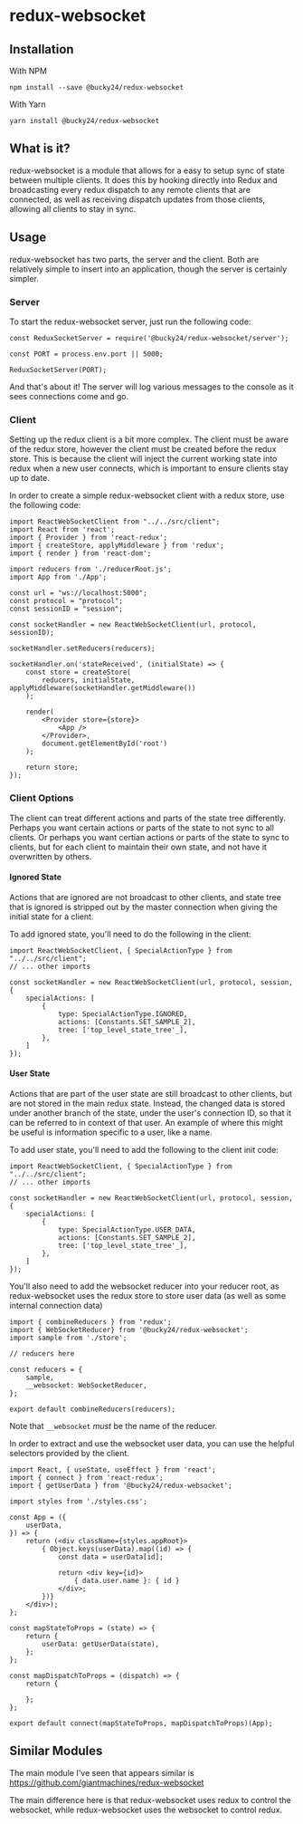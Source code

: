 # redux-websocket

## Installation

With NPM

    npm install --save @bucky24/redux-websocket

With Yarn

    yarn install @bucky24/redux-websocket


## What is it?

redux-websocket is a module that allows for a easy to setup sync of state between multiple clients. It does this by hooking directly into Redux and broadcasting every redux dispatch to any remote clients that are connected, as well as receiving dispatch updates from those clients, allowing all clients to stay in sync.

## Usage

redux-websocket has two parts, the server and the client. Both are relatively simple to insert into an application, though the server is certainly simpler.

### Server

To start the redux-websocket server, just run the following code:

```
const ReduxSocketServer = require('@bucky24/redux-websocket/server');

const PORT = process.env.port || 5000;

ReduxSocketServer(PORT);
```

And that's about it! The server will log various messages to the console as it sees connections come and go.

### Client

Setting up the redux client is a bit more complex. The client must be aware of the redux store, however the client must be created before the redux store. This is because the client will inject the current working state into redux when a new user connects, which is important to ensure clients stay up to date.

In order to create a simple redux-websocket client with a redux store, use the following code:

```
import ReactWebSocketClient from "../../src/client";
import React from 'react';
import { Provider } from 'react-redux';
import { createStore, applyMiddleware } from 'redux';
import { render } from 'react-dom';

import reducers from './reducerRoot.js';
import App from './App';

const url = "ws://localhost:5000";
const protocol = "protocol";
const sessionID = "session";

const socketHandler = new ReactWebSocketClient(url, protocol, sessionID);

socketHandler.setReducers(reducers);

socketHandler.on('stateReceived', (initialState) => {
	const store = createStore(
		reducers, initialState, applyMiddleware(socketHandler.getMiddleware())
	);

	render(
		<Provider store={store}>
			<App />
		</Provider>,
		document.getElementById('root')
	);
	
	return store;
});
```

### Client Options

The client can treat different actions and parts of the state tree differently. Perhaps you want certain actions or parts of the state to not sync to all clients. Or perhaps you want certian actions or parts of the state to sync to clients, but for each client to maintain their own state, and not have it overwritten by others.

#### Ignored State

Actions that are ignored are not broadcast to other clients, and state tree that is ignored is stripped out by the master connection when giving the initial state for a client.

To add ignored state, you'll need to do the following in the client:

```
import ReactWebSocketClient, { SpecialActionType } from "../../src/client";
// ... other imports

const socketHandler = new ReactWebSocketClient(url, protocol, session, {
	specialActions: [
		{
			type: SpecialActionType.IGNORED,
			actions: [Constants.SET_SAMPLE_2],
			tree: ['top_level_state_tree'_],
		},
	]
});
```

#### User State

Actions that are part of the user state are still broadcast to other clients, but are not stored in the main redux state. Instead, the changed data is stored under another branch of the state, under the user's connection ID, so that it can be referred to in context of that user. An example of where this might be useful is information specific to a user, like a name.

To add user state, you'll need to add the following to the client init code:
```
import ReactWebSocketClient, { SpecialActionType } from "../../src/client";
// ... other imports

const socketHandler = new ReactWebSocketClient(url, protocol, session, {
	specialActions: [
		{
			type: SpecialActionType.USER_DATA,
			actions: [Constants.SET_SAMPLE_2],
			tree: ['top_level_state_tree'_],
		},
	]
});
```

You'll also need to add the websocket reducer into your reducer root, as redux-websocket uses the redux store to store user data (as well as some internal connection data)

```
import { combineReducers } from 'redux';
import { WebSocketReducer} from '@bucky24/redux-websocket';
import sample from './store';

// reducers here

const reducers = {
	sample,
	__websocket: WebSocketReducer,
};

export default combineReducers(reducers);
```

Note that `__websocket` *must* be the name of the reducer.

In order to extract and use the websocket user data, you can use the helpful selectors provided by the client.

```
import React, { useState, useEffect } from 'react';
import { connect } from 'react-redux';
import { getUserData } from '@bucky24/redux-websocket';

import styles from './styles.css';

const App = ({
	userData,
}) => {	
	return (<div className={styles.appRoot}>
		{ Object.keys(userData).map((id) => {
			const data = userData[id];
			
			return <div key={id}>
				{ data.user.name }: { id }
			</div>;
		})}
	</div>);
};

const mapStateToProps = (state) => {
	return {
		userData: getUserData(state),
	};
};

const mapDispatchToProps = (dispatch) => {
	return {

	};
};

export default connect(mapStateToProps, mapDispatchToProps)(App);

```

## Similar Modules

The main module I've seen that appears similar is https://github.com/giantmachines/redux-websocket

The main difference here is that redux-websocket uses redux to control the websocket, while redux-websocket uses the websocket to control redux.
